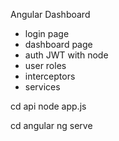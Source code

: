 Angular Dashboard

- login page
- dashboard page
- auth JWT with node
- user roles
- interceptors
- services
  
cd api 
node app.js 


cd angular 
ng serve 
